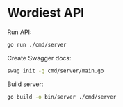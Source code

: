 # Wordiest API

Run API:

```bash
go run ./cmd/server
```

Create Swagger docs:

```bash
swag init -g cmd/server/main.go
```

Build server:

```bash
go build -o bin/server ./cmd/server
```
